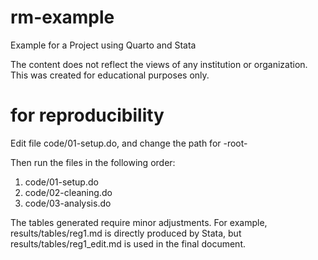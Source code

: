 # rm-example
 Example for a Project using Quarto and Stata

 The content does not reflect the views of any institution or organization. This was created for educational purposes only.

# for reproducibility

Edit file code/01-setup.do, and change the path for -root-

Then run the files in the following order:

1. code/01-setup.do
2. code/02-cleaning.do
3. code/03-analysis.do

The tables generated require minor adjustments. 
For example, results/tables/reg1.md is directly produced by Stata, 
but results/tables/reg1_edit.md is used in the final document.

